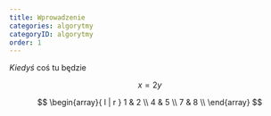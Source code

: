 ```yaml
---
title: Wprowadzenie
categories: algorytmy
categoryID: algorytmy
order: 1
---
```


*Kiedyś* coś tu będzie

$$ x=2y $$

$$
\begin{array}{ l | r }
  1 & 2 \\
  4 & 5 \\
  7 & 8 \\
\end{array}
$$